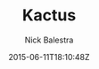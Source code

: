 ---
title: "Kactus"
github: https://github.com/nickbalestra/kactus
demo: http://nick.balestra.ch/2015/Kactus/
author: Nick Balestra
ssg:
  - Jekyll
cms:
  - No Cms
date: 2015-06-11T18:10:48Z
github_branch: master
description: "Cactus's default theme on Jekyll"
---